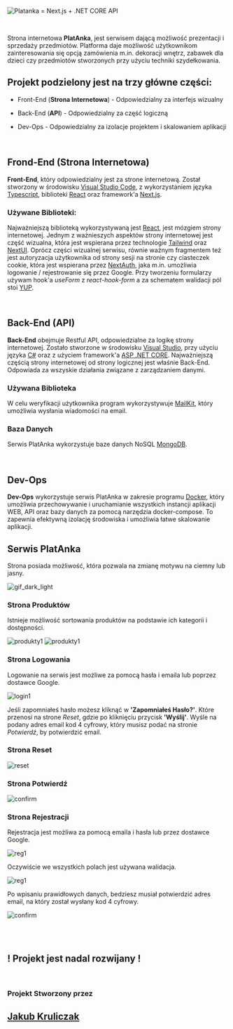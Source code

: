 ![Platanka = Next.js + .NET CORE API](PlatankaFootages/platankaBannerGITHUB.png)

<br>

Strona internetowa **PlatAnka**, jest serwisem dającą możliwość prezentacji i sprzedaży przedmiotów. Platforma daje możliwość użytkownikom zainteresowania się opcją zamówienia m.in. dekoracji wnętrz, zabawek dla dzieci czy przedmiotów stworzonych przy użyciu
techniki szydełkowania.

## Projekt podzielony jest na trzy główne części:

- Front-End (**Strona Internetowa**) - Odpowiedzialny za interfejs wizualny

- Back-End (**API**) - Odpowiedzialny za część logiczną

- Dev-Ops - Odpowiedzialny za izolacje projektem i skalowaniem aplikacji

<br>

## Frond-End (Strona Internetowa)

**Front-End**, który odpowiedzialny jest za strone internetową. Został stworzony w środowisku [Visual Studio Code](https://code.visualstudio.com/), z wykorzystaniem języka [Typescript](https://www.typescriptlang.org/), biblioteki [React](https://react.dev/) oraz framework'a [Next.js](https://nextjs.org/).

### Używane Biblioteki:

Najważniejszą biblioteką wykorzystywaną jest [React](https://react.dev/), jest mózgiem strony internetowej.
Jednym z ważnieszych aspektów strony internetowej jest część wizualna, która jest wspierana przez technologie [Tailwind](https://tailwindcss.com/) oraz [NextUI](https://nextui.org/). Oprócz części wizualnej serwisu, równie ważnym fragmentem też jest autoryzacja użytkownika od strony sesji na stronie czy ciasteczek cookie, która jest wspierana przez [NextAuth](https://next-auth.js.org/), jaka m.in. umożliwia logowanie / rejestrowanie się przez Google. Przy tworzeniu formularzy używam hook'a *useForm* z *react-hook-form* a za schematem walidacji pól stoi [YUP](https://github.com/jquense/yup).

<br>

## Back-End (API)

**Back-End** obejmuje Restful API, odpowiedzialne za logikę strony internetowej. Zostało stworzone w środowisku [Visual Studio](https://visualstudio.microsoft.com/pl/), przy użyciu języka
[C#](https://learn.microsoft.com/pl-pl/dotnet/csharp/) oraz z użyciem framework'a [ASP .NET CORE](https://learn.microsoft.com/pl-pl/aspnet/core/introduction-to-aspnet-core).
Najważniejszą częścią strony internetowej od strony logicznej jest właśnie Back-End. Odpowiada za wszyskie działania związane z zarządzaniem danymi.

### Używana Biblioteka

W celu weryfikacji użytkownika program wykorzystywuje [MailKit](https://github.com/jstedfast/MailKit), który umożliwia wysłania wiadomości na email.

### Baza Danych

Serwis PlatAnka wykorzystuje baze danych NoSQL [MongoDB](https://www.mongodb.com/).

<br>

## Dev-Ops

**Dev-Ops** wykorzystuje serwis PlatAnka w zakresie programu [Docker](https://www.docker.com/), który umożliwia przechowywanie i uruchamianie wszystkich instancji aplikacji WEB, API oraz bazy danych za pomocą narzędzia docker-compose. To zapewnia efektywną izolację środowiska i umożliwia łatwe skalowanie aplikacji.

## Serwis PlatAnka

Strona posiada możliwość, która pozwala na zmianę motywu na ciemny lub jasny.

![gif_dark_light](PlatankaFootages/GIF_DARK_LIGHT_MODE.gif)

### Strona Produktów

Istnieje możliwość sortowania produktów na podstawie ich kategorii i dostępności.

![produkty1](PlatankaFootages/produkty2.png)
![produkty1](PlatankaFootages/produkty3.png)

### Strona Logowania

Logowanie na serwis jest możliwe za pomocą hasła i emaila lub poprzez dostawce Google.

![login1](PlatankaFootages/log.png)

Jeśli zapomniałeś hasło możesz kliknąć w **'Zapomniałeś Hasło?'**.
Które przenosi na strone *Reset*, gdzie po kliknięciu przycisk **'Wyślij'**. Wyśle na podany adres email kod 4 cyfrowy, który musisz podać na stronie *Potwierdź*, by potwierdzić email.

### Strona Reset
![reset](PlatankaFootages/reset.png)

### Strona Potwierdź
![confirm](PlatankaFootages/confirm.png)

### Strona Rejestracji

Rejestracja jest możliwa za pomocą emaila i hasła lub przez dostawce Google.

![reg1](PlatankaFootages/reg1.png)

Oczywiście we wszystkich polach jest używana walidacja.

![reg1](PlatankaFootages/reg2.png)

Po wpisaniu prawidłowych danych, bedziesz musiał potwierdzić adres email, na który został wysłany kod 4 cyfrowy.

![confirm](PlatankaFootages/confirm.png)

<br>
<br>

## ! Projekt jest nadal rozwijany !

<br>

### Projekt Stworzony przez

## [Jakub Kruliczak](https://github.com/MstrJ)
